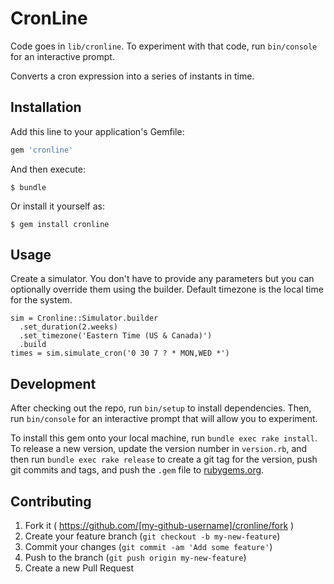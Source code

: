 # CronLine

Code goes in `lib/cronline`. To experiment with that code, run `bin/console` for an interactive prompt.

Converts a cron expression into a series of instants in time. 

## Installation

Add this line to your application's Gemfile:

```ruby
gem 'cronline'
```

And then execute:

    $ bundle

Or install it yourself as:

    $ gem install cronline

## Usage

Create a simulator. You don't have to provide any parameters but you can optionally override them using the builder. Default timezone is the local time for the system.

    sim = Cronline::Simulator.builder
      .set_duration(2.weeks)
      .set_timezone('Eastern Time (US & Canada)')
      .build
    times = sim.simulate_cron('0 30 7 ? * MON,WED *')

## Development

After checking out the repo, run `bin/setup` to install dependencies. Then, run `bin/console` for an interactive prompt that will allow you to experiment.

To install this gem onto your local machine, run `bundle exec rake install`. To release a new version, update the version number in `version.rb`, and then run `bundle exec rake release` to create a git tag for the version, push git commits and tags, and push the `.gem` file to [rubygems.org](https://rubygems.org).

## Contributing

1. Fork it ( https://github.com/[my-github-username]/cronline/fork )
2. Create your feature branch (`git checkout -b my-new-feature`)
3. Commit your changes (`git commit -am 'Add some feature'`)
4. Push to the branch (`git push origin my-new-feature`)
5. Create a new Pull Request
